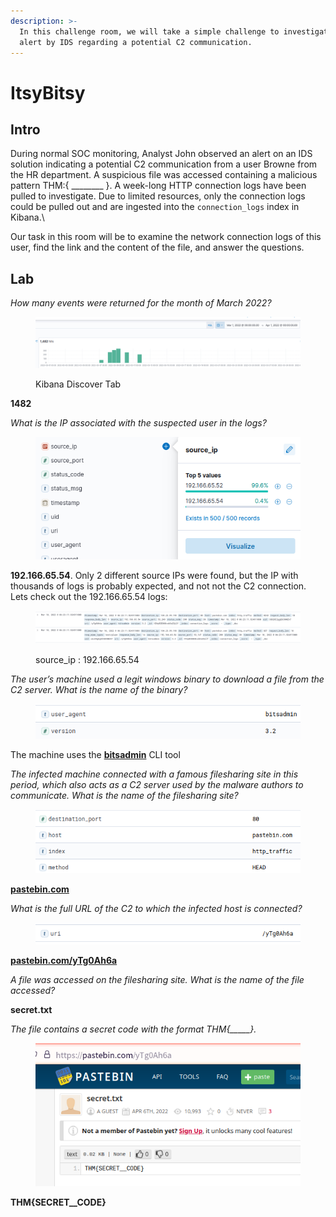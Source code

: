 ```yaml
---
description: >-
  In this challenge room, we will take a simple challenge to investigate an
  alert by IDS regarding a potential C2 communication.
---
```


# ItsyBitsy

## Intro

During normal SOC monitoring, Analyst John observed an alert on an IDS solution indicating a potential C2 communication from a user Browne from the HR department. A suspicious file was accessed containing a malicious pattern THM:{ \_\_\_\_\_\_\_\_ }. A week-long HTTP connection logs have been pulled to investigate. Due to limited resources, only the connection logs could be pulled out and are ingested into the `connection_logs` index in Kibana.\


Our task in this room will be to examine the network connection logs of this user, find the link and the content of the file, and answer the questions.

## Lab

_How many events were returned for the month of March 2022?_

<figure><img src=".gitbook/assets/image.png" alt=""><figcaption><p>Kibana Discover Tab</p></figcaption></figure>

**1482**

_What is the IP associated with the suspected user in the logs?_

<figure><img src=".gitbook/assets/image (1).png" alt=""><figcaption></figcaption></figure>

**192.166.65.54**. Only 2 different source IPs were found, but the IP with thousands of logs is probably expected, and not not the C2 connection. Lets check out the 192.166.65.54 logs:

<figure><img src=".gitbook/assets/image (2).png" alt=""><figcaption><p>source_ip : 192.166.65.54</p></figcaption></figure>

_The user’s machine used a legit windows binary to download a file from the C2 server. What is the name of the binary?_

<figure><img src=".gitbook/assets/image (3).png" alt=""><figcaption></figcaption></figure>

The machine uses the [**bitsadmin**](https://learn.microsoft.com/en-us/windows-server/administration/windows-commands/bitsadmin) CLI tool

_The infected machine connected with a famous filesharing site in this period, which also acts as a C2 server used by the malware authors to communicate. What is the name of the filesharing site?_

<figure><img src=".gitbook/assets/image (4).png" alt=""><figcaption></figcaption></figure>

[**pastebin.com**](https://pastebin.com/faq)

_What is the full URL of the C2 to which the infected host is connected?_

<figure><img src=".gitbook/assets/image (5).png" alt=""><figcaption></figcaption></figure>

[**pastebin.com/yTg0Ah6a**](https://pastebin.com/yTg0Ah6a)

_A file was accessed on the filesharing site. What is the name of the file accessed?_

**secret.txt**

_The file contains a secret code with the format THM{\_\_\_\_\_}._

<figure><img src=".gitbook/assets/image (6).png" alt=""><figcaption></figcaption></figure>

**THM{SECRET\_\_CODE}**

